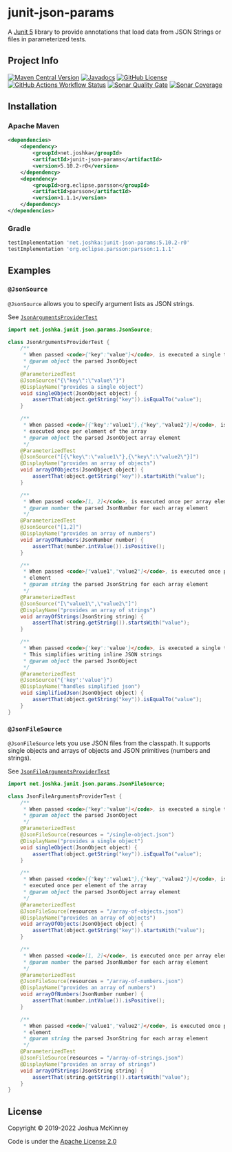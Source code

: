 # junit-json-params

A [Junit 5](http://junit.org/junit5/) library to provide annotations that load
data from JSON Strings or files in parameterized tests.

## Project Info

[![Maven Central Version](https://img.shields.io/maven-central/v/net.joshka/junit-json-params?style=for-the-badge)](https://central.sonatype.com/artifact/net.joshka/junit-json-params)
[![Javadocs](https://javadoc.io/badge/net.joshka/junit-json-params.svg?style=for-the-badge)](https://javadoc.io/doc/net.joshka/junit-json-params)
[![GitHub License](https://img.shields.io/github/license/joshka/junit-json-params?style=for-the-badge)](./LICENSE.txt)  \
[![GitHub Actions Workflow Status](https://img.shields.io/github/actions/workflow/status/joshka/junit-json-params/gradle.yml?style=for-the-badge)](https://github.com/joshka/junit-json-params/actions/workflows/gradle.yml)
[![Sonar Quality Gate](https://img.shields.io/sonar/quality_gate/joshka_junit-json-params?server=https%3A%2F%2Fsonarcloud.io&style=for-the-badge)](https://sonarcloud.io/project/overview?id=joshka_junit-json-params)
[![Sonar Coverage](https://img.shields.io/sonar/coverage/joshka_junit-json-params?server=https%3A%2F%2Fsonarcloud.io&style=for-the-badge)](https://sonarcloud.io/component_measures?id=joshka_junit-json-params&metric=coverage&view=list)

## Installation

### Apache Maven

```xml
<dependencies>
    <dependency>
        <groupId>net.joshka</groupId>
        <artifactId>junit-json-params</artifactId>
        <version>5.10.2-r0</version>
    </dependency>
    <dependency>
        <groupId>org.eclipse.parsson</groupId>
        <artifactId>parsson</artifactId>
        <version>1.1.1</version>
    </dependency>
</dependencies>
```

### Gradle

```groovy
testImplementation 'net.joshka:junit-json-params:5.10.2-r0'
testImplementation 'org.eclipse.parsson:parsson:1.1.1'
```

## Examples

### `@JsonSource`

`@JsonSource` allows you to specify argument lists as JSON strings.

See [`JsonArgumentsProviderTest`](https://github.com/joshka/junit-json-params/blob/master/src/test/java/net/joshka/junit/json/params/JsonArgumentsProviderTest.java)

```java
import net.joshka.junit.json.params.JsonSource;

class JsonArgumentsProviderTest {
    /**
     * When passed <code>{"key":"value"}</code>, is executed a single time
     * @param object the parsed JsonObject
     */
    @ParameterizedTest
    @JsonSource("{\"key\":\"value\"}")
    @DisplayName("provides a single object")
    void singleObject(JsonObject object) {
        assertThat(object.getString("key")).isEqualTo("value");
    }

    /**
     * When passed <code>[{"key":"value1"},{"key","value2"}]</code>, is
     * executed once per element of the array
     * @param object the parsed JsonObject array element
     */
    @ParameterizedTest
    @JsonSource("[{\"key\":\"value1\"},{\"key\":\"value2\"}]")
    @DisplayName("provides an array of objects")
    void arrayOfObjects(JsonObject object) {
        assertThat(object.getString("key")).startsWith("value");
    }

    /**
     * When passed <code>[1, 2]</code>, is executed once per array element
     * @param number the parsed JsonNumber for each array element
     */
    @ParameterizedTest
    @JsonSource("[1,2]")
    @DisplayName("provides an array of numbers")
    void arrayOfNumbers(JsonNumber number) {
        assertThat(number.intValue()).isPositive();
    }

    /**
     * When passed <code>["value1","value2"]</code>, is executed once per array
     * element
     * @param string the parsed JsonString for each array element
     */
    @ParameterizedTest
    @JsonSource("[\"value1\",\"value2\"]")
    @DisplayName("provides an array of strings")
    void arrayOfStrings(JsonString string) {
        assertThat(string.getString()).startsWith("value");
    }

    /**
     * When passed <code>{'key':'value'}</code>, is executed a single time.
     * This simplifies writing inline JSON strings
     * @param object the parsed JsonObject
     */
    @ParameterizedTest
    @JsonSource("{'key':'value'}")
    @DisplayName("handles simplified json")
    void simplifiedJson(JsonObject object) {
        assertThat(object.getString("key")).isEqualTo("value");
    }
}
```

### `@JsonFileSource`

`@JsonFileSource` lets you use JSON files from the classpath. It supports
single objects and arrays of objects and JSON primitives (numbers and strings).

See [`JsonFileArgumentsProviderTest`](https://github.com/joshka/junit-json-params/blob/master/src/test/java/net/joshka/junit/json/params/JsonFileArgumentsProviderTest.java)

```java
import net.joshka.junit.json.params.JsonFileSource;

class JsonFileArgumentsProviderTest {
    /**
     * When passed <code>{"key":"value"}</code>, is executed a single time
     * @param object the parsed JsonObject
     */
    @ParameterizedTest
    @JsonFileSource(resources = "/single-object.json")
    @DisplayName("provides a single object")
    void singleObject(JsonObject object) {
        assertThat(object.getString("key")).isEqualTo("value");
    }

    /**
     * When passed <code>[{"key":"value1"},{"key","value2"}]</code>, is
     * executed once per element of the array
     * @param object the parsed JsonObject array element
     */
    @ParameterizedTest
    @JsonFileSource(resources = "/array-of-objects.json")
    @DisplayName("provides an array of objects")
    void arrayOfObjects(JsonObject object) {
        assertThat(object.getString("key")).startsWith("value");
    }

    /**
     * When passed <code>[1, 2]</code>, is executed once per array element
     * @param number the parsed JsonNumber for each array element
     */
    @ParameterizedTest
    @JsonFileSource(resources = "/array-of-numbers.json")
    @DisplayName("provides an array of numbers")
    void arrayOfNumbers(JsonNumber number) {
        assertThat(number.intValue()).isPositive();
    }

    /**
     * When passed <code>["value1","value2"]</code>, is executed once per array
     * element
     * @param string the parsed JsonString for each array element
     */
    @ParameterizedTest
    @JsonFileSource(resources = "/array-of-strings.json")
    @DisplayName("provides an array of strings")
    void arrayOfStrings(JsonString string) {
        assertThat(string.getString()).startsWith("value");
    }
}
```

## License

Copyright ©️ 2019-2022 Joshua McKinney

Code is under the [Apache License 2.0](LICENSE.txt)
